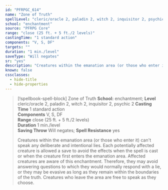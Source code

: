 ```yaml
---
id: "PFRPGC_614"
name: "Zone of Truth"
spellLevel: "cleric/oracle 2, paladin 2, witch 2, inquisitor 2, psychic 2"
school: "enchantment"
source: "PFRPG Core"
range: "close (25 ft. + 5 ft./2 levels)"
castingTime: "1 standard action"
components: "V, S, DF"
targets: ""
duration: "1 min./level"
saveType: "Will negates"
sr: "yes"
description: "Creatures within the emanation area (or those who enter it) can't speak any deliberate and intentional lies. Each potentially affected creature is allowed a save to avoid the effects when the spell is cast or when the creature first enters the emanation area. Affected creatures are aware of this enchantment. Therefore, they may avoid answering questions to which they would normally respond with a lie, or they may be evasive as long as they remain within the boundaries of the truth. Creatures who leave the area are free to speak as they choose."
known: false
cssclasses:
  - hide-title
  - hide-properties
---
```


> [!spellbook-spell-block] Zone of Truth
> **School:** enchantment; **Level** cleric/oracle 2, paladin 2, witch 2, inquisitor 2, psychic 2
> **Casting Time** 1 standard action  
> **Components** V, S, DF  
> **Range** close (25 ft. + 5 ft./2 levels)  
> **Duration** 1 min./level  
> **Saving Throw** Will negates; **Spell Resistance** yes
> 
> Creatures within the emanation area (or those who enter it) can't speak any deliberate and intentional lies. Each potentially affected creature is allowed a save to avoid the effects when the spell is cast or when the creature first enters the emanation area. Affected creatures are aware of this enchantment. Therefore, they may avoid answering questions to which they would normally respond with a lie, or they may be evasive as long as they remain within the boundaries of the truth. Creatures who leave the area are free to speak as they choose.